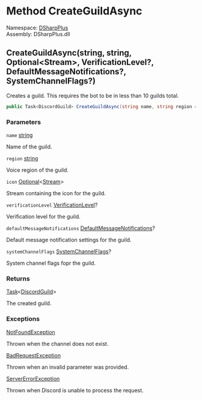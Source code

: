 # Method CreateGuildAsync

Namespace: [DSharpPlus](DSharpPlus.md)  
Assembly: DSharpPlus.dll

## <a id="DSharpPlus_DiscordClient_CreateGuildAsync_System_String_System_String_DSharpPlus_Entities_Optional_System_IO_Stream__System_Nullable_DSharpPlus_Entities_VerificationLevel__System_Nullable_DSharpPlus_Entities_DefaultMessageNotifications__System_Nullable_DSharpPlus_SystemChannelFlags__"></a>CreateGuildAsync\(string, string, Optional<Stream\>, VerificationLevel?, DefaultMessageNotifications?, SystemChannelFlags?\)

Creates a guild. This requires the bot to be in less than 10 guilds total.

```csharp
public Task<DiscordGuild> CreateGuildAsync(string name, string region = null, Optional<Stream> icon = default, VerificationLevel? verificationLevel = null, DefaultMessageNotifications? defaultMessageNotifications = null, SystemChannelFlags? systemChannelFlags = null)
```

### Parameters

`name` [string](https://learn.microsoft.com/dotnet/api/system.string)

Name of the guild.

`region` [string](https://learn.microsoft.com/dotnet/api/system.string)

Voice region of the guild.

`icon` [Optional](DSharpPlus.Entities.Optional\-1.md)<[Stream](https://learn.microsoft.com/dotnet/api/system.io.stream)\>

Stream containing the icon for the guild.

`verificationLevel` [VerificationLevel](DSharpPlus.Entities.VerificationLevel.md)?

Verification level for the guild.

`defaultMessageNotifications` [DefaultMessageNotifications](DSharpPlus.Entities.DefaultMessageNotifications.md)?

Default message notification settings for the guild.

`systemChannelFlags` [SystemChannelFlags](DSharpPlus.SystemChannelFlags.md)?

System channel flags fopr the guild.

### Returns

[Task](https://learn.microsoft.com/dotnet/api/system.threading.tasks.task\-1)<[DiscordGuild](DSharpPlus.Entities.DiscordGuild.md)\>

The created guild.

### Exceptions

[NotFoundException](DSharpPlus.Exceptions.NotFoundException.md)

Thrown when the channel does not exist.

[BadRequestException](DSharpPlus.Exceptions.BadRequestException.md)

Thrown when an invalid parameter was provided.

[ServerErrorException](DSharpPlus.Exceptions.ServerErrorException.md)

Thrown when Discord is unable to process the request.

